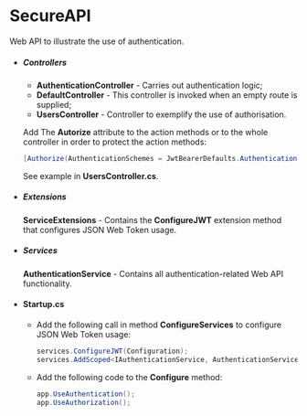﻿# SecureAPI

Web API to illustrate the use of authentication.

- ##### Controllers

  - **AuthenticationController** - Carries out authentication logic;
  - **DefaultController** - This controller is invoked when an empty route is supplied;
  - **UsersController** - Controller to exemplify the use of authorisation.
  
  Add The **Autorize** attribute to the action methods or to the whole controller in order to protect the action methods:

    ```csharp
    [Authorize(AuthenticationSchemes = JwtBearerDefaults.AuthenticationScheme)]
    ```

  See example in **UsersController.cs**.

- ##### Extensions

  **ServiceExtensions** - Contains the **ConfigureJWT** extension method that configures JSON Web Token usage.

- ##### Services

  **AuthenticationService** - Contains all authentication-related Web API functionality.

- #### Startup.cs

  - Add the following call in method **ConfigureServices** to configure JSON Web Token usage:

    ```csharp
    services.ConfigureJWT(Configuration);
    services.AddScoped<IAuthenticationService, AuthenticationService>();
    ```

  - Add the following code to the **Configure** method:

     ```csharp
    app.UseAuthentication();
    app.UseAuthorization();
    ```
